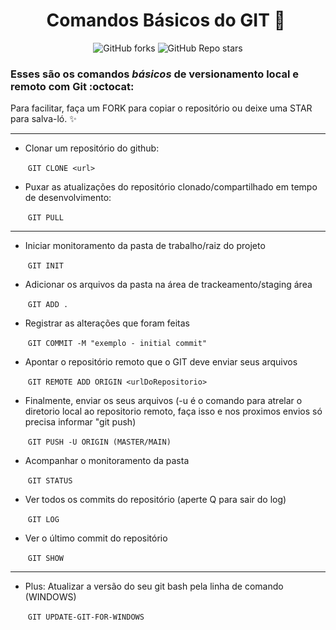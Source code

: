# <div align="center"> Comandos Básicos do GIT  :memo: ​ </div>

<div align="center"> <img alt="GitHub forks" src="https://img.shields.io/github/forks/tayhsn/git-basic?logoColor=blue&style=social"> <img alt="GitHub Repo stars" src="https://img.shields.io/github/stars/tayhsn/git-basic?logoColor=yellow&style=social"> </div>

### Esses são os comandos *básicos* de versionamento local e remoto com Git :octocat:

Para facilitar, faça um FORK para copiar o repositório ou deixe uma STAR para salva-ló. :sparkles:

<hr>

* Clonar um repositório do github:

  ​		```GIT CLONE <url>```
  
* Puxar as atualizações do repositório clonado/compartilhado em tempo de desenvolvimento:

  ​		```GIT PULL```
  
<hr>

* Iniciar monitoramento da pasta de trabalho/raiz do projeto

  ​		``` GIT INIT ```

* Adicionar os arquivos da pasta na área de trackeamento/staging área

  ​		```GIT ADD . ```

* Registrar as alterações que foram feitas 

  ​		```GIT COMMIT -M "exemplo - initial commit"```

* Apontar o repositório remoto que o GIT deve enviar seus arquivos

  ​		```	GIT REMOTE ADD ORIGIN <urlDoRepositorio> ```

* Finalmente, enviar os seus arquivos (-u é o comando para atrelar o diretorio local ao repositorio remoto, faça isso e nos proximos envios só precisa informar "git push)

  ​		```GIT PUSH -U ORIGIN (MASTER/MAIN)```
  
* Acompanhar o monitoramento da pasta

  ​		```GIT STATUS```
  
* Ver todos os commits do repositório (aperte Q para sair do log)

  ​		```GIT LOG```
  
* Ver o último commit do repositório 

  ​		```GIT SHOW```

<hr>
  
* Plus: Atualizar a versão do seu git bash pela linha de comando (WINDOWS)

  ​		```GIT UPDATE-GIT-FOR-WINDOWS```

